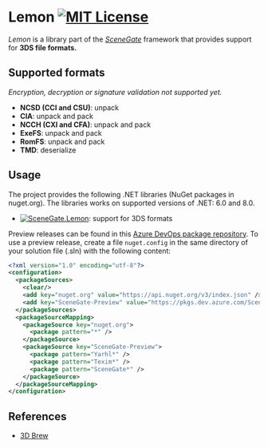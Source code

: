 # Lemon [![MIT License](https://img.shields.io/badge/license-MIT-blue.svg?style=flat)](https://choosealicense.com/licenses/mit/)

_Lemon_ is a library part of the [_SceneGate_](https://github.com/SceneGate)
framework that provides support for **3DS file formats.**

## Supported formats

_Encryption, decryption or signature validation not supported yet._

- **NCSD (CCI and CSU)**: unpack
- **CIA**: unpack and pack
- **NCCH (CXI and CFA)**: unpack and pack
- **ExeFS**: unpack and pack
- **RomFS**: unpack and pack
- **TMD**: deserialize

## Usage

The project provides the following .NET libraries (NuGet packages in nuget.org).
The libraries works on supported versions of .NET: 6.0 and 8.0.

- [![SceneGate.Lemon](https://img.shields.io/nuget/v/SceneGate.Lemon?label=SceneGate.Lemon&logo=nuget)](https://www.nuget.org/packages/SceneGate.Lemon):
  support for 3DS formats

Preview releases can be found in this
[Azure DevOps package repository](https://dev.azure.com/SceneGate/SceneGate/_packaging?_a=feed&feed=SceneGate-Preview).
To use a preview release, create a file `nuget.config` in the same directory of
your solution file (.sln) with the following content:

```xml
<?xml version="1.0" encoding="utf-8"?>
<configuration>
  <packageSources>
    <clear/>
    <add key="nuget.org" value="https://api.nuget.org/v3/index.json" />
    <add key="SceneGate-Preview" value="https://pkgs.dev.azure.com/SceneGate/SceneGate/_packaging/SceneGate-Preview/nuget/v3/index.json" />
  </packageSources>
  <packageSourceMapping>
    <packageSource key="nuget.org">
      <package pattern="*" />
    </packageSource>
    <packageSource key="SceneGate-Preview">
      <package pattern="Yarhl*" />
      <package pattern="Texim*" />
      <package pattern="SceneGate*" />
    </packageSource>
  </packageSourceMapping>
</configuration>
```

## References

- [3D Brew](https://www.3dbrew.org/wiki/Main_Page)

